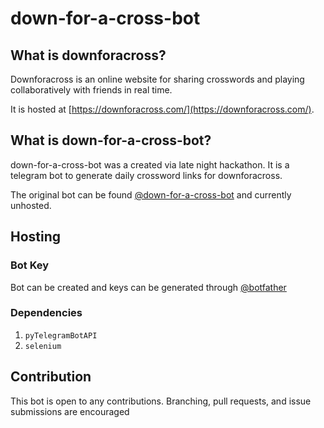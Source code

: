 # down-for-a-cross-bot

## What is downforacross?

Downforacross is an online website for sharing crosswords and playing collaboratively with friends in real time.

It is hosted at [https://downforacross.com/](https://downforacross.com/).

## What is down-for-a-cross-bot?
down-for-a-cross-bot was a created via late night hackathon. It is a telegram bot to generate daily crossword links for downforacross.

The original bot can be found [@down-for-a-cross-bot](https://t.me/down_for_a_cross_bot) and currently unhosted.

## Hosting
### Bot Key
Bot can be created and keys can be generated through [@botfather](https://t.me/botfather)
### Dependencies
1. `pyTelegramBotAPI`
2. `selenium`
## Contribution
This bot is open to any contributions. Branching, pull requests, and issue submissions are encouraged
